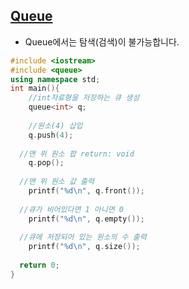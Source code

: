 ## [Queue](https://baactree.tistory.com/29)

- Queue에서는 탐색(검색)이 불가능합니다.

```c++
#include <iostream>
#include <queue>
using namespace std;
int main(){
	//int자료형을 저장하는 큐 생성
	queue<int> q;
  
	//원소(4) 삽입
	q.push(4);
	
  //맨 위 원소 팝 return: void
	q.pop();
	
  //맨 위 원소 값 출력
	printf("%d\n", q.front());
	
  //큐가 비어있다면 1 아니면 0
	printf("%d\n", q.empty());
	
  //큐에 저장되어 있는 원소의 수 출력
	printf("%d\n", q.size());
	
  return 0;
}
```


